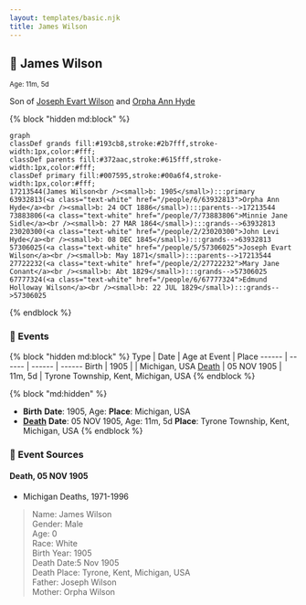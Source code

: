 ```yaml
---
layout: templates/basic.njk
title: James Wilson
---
```

## 🔵 James Wilson
<small>Age: 11m, 5d</small>

Son of [Joseph Evart Wilson](/people/5/57306025) and [Orpha Ann Hyde](/people/6/63932813)

{% block "hidden md:block" %}
```mermaid
graph
classDef grands fill:#193cb8,stroke:#2b7fff,stroke-width:1px,color:#fff;
classDef parents fill:#372aac,stroke:#615fff,stroke-width:1px,color:#fff;
classDef primary fill:#007595,stroke:#00a6f4,stroke-width:1px,color:#fff;
17213544(James Wilson<br /><small>b: 1905</small>):::primary
63932813(<a class="text-white" href="/people/6/63932813">Orpha Ann Hyde</a><br /><small>b: 24 OCT 1886</small>):::parents-->17213544
73883806(<a class="text-white" href="/people/7/73883806">Minnie Jane Sidle</a><br /><small>b: 27 MAR 1864</small>):::grands-->63932813
23020300(<a class="text-white" href="/people/2/23020300">John Levi Hyde</a><br /><small>b: 08 DEC 1845</small>):::grands-->63932813
57306025(<a class="text-white" href="/people/5/57306025">Joseph Evart Wilson</a><br /><small>b: May 1871</small>):::parents-->17213544
27722232(<a class="text-white" href="/people/2/27722232">Mary Jane Conant</a><br /><small>b: Abt 1829</small>):::grands-->57306025
67777324(<a class="text-white" href="/people/6/67777324">Edmund Holloway Wilson</a><br /><small>b: 22 JUL 1829</small>):::grands-->57306025
```
{% endblock %}

### 📆 Events

{% block "hidden md:block" %}
Type | Date | Age at Event | Place
------ | ------ | ------ | ------
Birth | 1905 |  | Michigan, USA
[Death](#event-event-3) | 05 NOV 1905 | 11m, 5d | Tyrone Township, Kent, Michigan, USA
{% endblock %}

{% block "md:hidden" %}
- **Birth**
**Date**: 1905, Age:
**Place**: Michigan, USA
- **[Death](#event-event-3)**
**Date**: 05 NOV 1905, Age: 11m, 5d
**Place**: Tyrone Township, Kent, Michigan, USA
{% endblock %}

### 📰 Event Sources

#### <a id="event-event-3"></a> Death, 05 NOV 1905
* Michigan Deaths, 1971-1996
>   
  > Name: James Wilson  
  > Gender: Male  
  > Age: 0  
  > Race: White  
  > Birth Year: 1905  
  > Death Date:5 Nov 1905  
  > Death Place: Tyrone, Kent, Michigan, USA  
  > Father: Joseph Wilson  
  > Mother: Orpha Wilson
